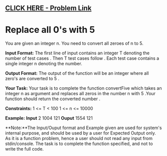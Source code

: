 ## [CLICK HERE - Problem Link](https://practice.geeksforgeeks.org/problems/replace-all-0s-with-5/1)

# **Replace all 0's with 5**
You are given an integer n. You need to convert all zeroes of n to 5.

**Input Format:**
The first line of input contains an integer T denoting the number of test cases . Then T test cases follow . Each test case contains a single integer n denoting the number.

**Output Format:**
The output of the function will be an integer where all zero's are converted to 5 .

**Your Task:**
Your task is to complete the function convertFive which takes an integer n as argument and replaces all zeros in the number n with 5 .Your function should return the converted number .

**Constraints:**
1 <= T < 100
1 <= n <= 10000

**Example:**
**Input**
2
1004
121
**Ouput**
1554
121

**Note:**The Input/Ouput format and Example given are used for system's internal purpose, and should be used by a user for Expected Output only. As it is a function problem, hence a user should not read any input from stdin/console. The task is to complete the function specified, and not to write the full code.
